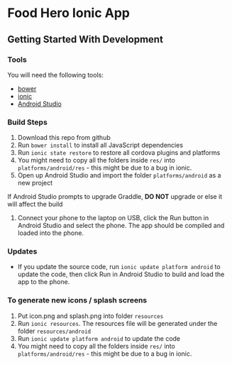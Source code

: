 # Food Hero Ionic App

## Getting Started With Development

### Tools

You will need the following tools:

* [bower](https://bower.io/)
* [ionic](http://ionicframework.com/)
* [Android Studio](https://developer.android.com/studio/)

### Build Steps

1. Download this repo from github
1. Run `bower install` to install all JavaScript dependencies
1. Run `ionic state restore` to restore all cordova plugins and platforms
1. You might need to copy all the folders inside `res/` into `platforms/android/res` - this might be due to a bug in ionic.
1. Open up Android Studio and import the folder `platforms/android` as a new project

  If Android Studio prompts to upgrade Graddle, **DO NOT** upgrade or else it will affect the build
  
1. Connect your phone to the laptop on USB, click the Run button in Android Studio and select the phone. The app should be compiled and loaded into the phone.

### Updates

* If you update the source code, run `ionic update platform android` to update the code, then click Run in Android Studio to build and load the app to the phone.

### To generate new icons / splash screens

1. Put icon.png and splash.png into folder `resources`
1. Run `ionic resources`. The resources file will be generated under the folder `resources/android`
1. Run `ionic update platform android` to update the code
1. You might need to copy all the folders inside `res/` into `platforms/android/res` - this might be due to a bug in ionic.
